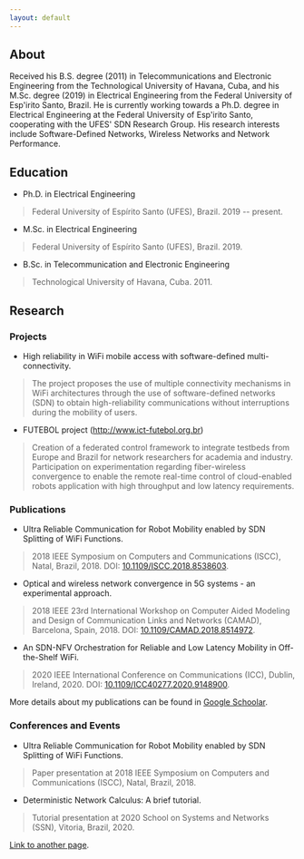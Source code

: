 ```yaml
---
layout: default
---
```


## About

Received his B.S. degree (2011) in Telecommunications and Electronic Engineering from the Technological University of Havana, Cuba, and his M.Sc. degree (2019) in Electrical Engineering from the Federal University of Esp\'irito Santo, Brazil. He is currently working towards a Ph.D. degree in Electrical Engineering at the Federal University of Esp\'irito Santo, cooperating with the UFES' SDN Research Group. His research interests include Software-Defined Networks, Wireless Networks and Network Performance.

## Education

* Ph.D. in Electrical Engineering
> Federal University of Espírito Santo (UFES), Brazil. 2019 -- present.

* M.Sc. in Electrical Engineering
> Federal University of Espírito Santo (UFES), Brazil. 2019.

* B.Sc. in Telecommunication and Electronic Engineering
> Technological University of Havana, Cuba. 2011.

## Research

### Projects

* High reliability in WiFi mobile access with software-defined multi-connectivity.
> The project proposes the use of multiple connectivity mechanisms in WiFi architectures through the use of software-defined networks (SDN) to obtain high-reliability communications without interruptions during the mobility of users.

* FUTEBOL project (http://www.ict-futebol.org.br)
> Creation of a federated control framework to integrate testbeds from Europe and Brazil for network researchers for academia and industry. Participation on experimentation regarding fiber-wireless convergence to enable the remote real-time control of cloud-enabled robots application with high throughput and low latency requirements.

### Publications

* Ultra Reliable Communication for Robot Mobility enabled by SDN Splitting of WiFi Functions.
> 2018 IEEE Symposium on Computers and Communications (ISCC), Natal, Brazil, 2018. DOI: [10.1109/ISCC.2018.8538603](https://ieeexplore.ieee.org/abstract/document/8538603).

* Optical and wireless network convergence in 5G systems - an experimental approach.
> 2018 IEEE 23rd International Workshop on Computer Aided Modeling and Design of Communication Links and Networks (CAMAD), Barcelona, Spain, 2018. DOI: [10.1109/CAMAD.2018.8514972](https://ieeexplore.ieee.org/abstract/document/8514972).

* An SDN-NFV Orchestration for Reliable and Low Latency Mobility in Off-the-Shelf WiFi.
> 2020 IEEE International Conference on Communications (ICC), Dublin, Ireland, 2020. DOI: [10.1109/ICC40277.2020.9148900](https://ieeexplore.ieee.org/abstract/document/9148900).

More details about my publications can be found in [Google Schoolar](https://scholar.google.com/citations?user=5aUVzBQAAAAJ&hl).

### Conferences and Events

* Ultra Reliable Communication for Robot Mobility enabled by SDN Splitting of WiFi Functions.
> Paper presentation at 2018 IEEE Symposium on Computers and Communications (ISCC), Natal, Brazil, 2018.

* Deterministic Network Calculus: A brief tutorial.
> Tutorial presentation at 2020 School on Systems and Networks (SSN), Vitoria, Brazil, 2020.

[Link to another page](./another-page.html).